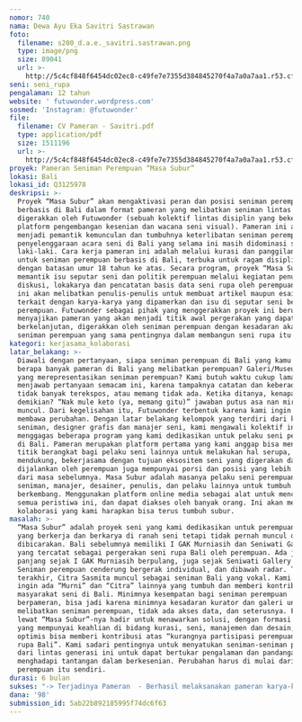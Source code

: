```yaml
---
nomor: 740
nama: Dewa Ayu Eka Savitri Sastrawan
foto:
  filename: s200_d.a.e._savitri.sastrawan.png
  type: image/png
  size: 89041
  url: >-
    http://5c4cf848f6454dc02ec8-c49fe7e7355d384845270f4a7a0a7aa1.r53.cf2.rackcdn.com/9328a4bd-6151-480c-9a1c-14878366addf/s200_d.a.e._savitri.sastrawan.png
seni: seni_rupa
pengalaman: 12 tahun
website: ' futuwonder.wordpress.com'
sosmed: 'Instagram: @futuwonder'
file:
  filename: CV Pameran - Savitri.pdf
  type: application/pdf
  size: 1511196
  url: >-
    http://5c4cf848f6454dc02ec8-c49fe7e7355d384845270f4a7a0a7aa1.r53.cf2.rackcdn.com/efa22c76-1f29-4798-8b07-ffea1163ef86/CV%20Pameran%20-%20Savitri.pdf
proyek: Pameran Seniman Perempuan “Masa Subur”
lokasi: Bali
lokasi_id: Q3125978
deskripsi: >-
  Proyek “Masa Subur” akan mengaktivasi peran dan posisi seniman perempuan
  berbasis di Bali dalam format pameran yang melibatkan seniman lintas disiplin,
  digerakkan oleh Futuwonder (sebuah kolektif lintas disiplin yang bekerja dalam
  platform pengembangan kesenian dan wacana seni visual). Pameran ini akan
  menjadi pemantik kemunculan dan tumbuhnya keterlibatan seniman perempuan dalam
  penyelenggaraan acara seni di Bali yang selama ini masih didominasi seniman
  laki-laki. Cara kerja pameran ini adalah melalui kurasi dan panggilan terbuka,
  untuk seniman perempuan berbasis di Bali, terbuka untuk ragam disiplin seni,
  dengan batasan umur 18 tahun ke atas. Secara program, proyek “Masa Subur” akan
  memantik isu seputar seni dan politik perempuan melalui kegiatan penulisan,
  diskusi, lokakarya dan pencatatan basis data seni rupa oleh perempuan. Proyek
  ini akan melibatkan penulis-penulis untuk membuat artikel maupun esai yang
  terkait dengan karya-karya yang dipamerkan dan isu di seputar seni beserta
  perempuan. Futuwonder sebagai pihak yang menggerakkan proyek ini berusaha
  menyajikan pameran yang akan menjadi titik awal pergerakan yang dapat
  berkelanjutan, digerakkan oleh seniman perempuan dengan kesadaran akan posisi
  seniman perempuan yang sama pentingnya dalam membangun seni rupa itu sendiri. 
kategori: kerjasama_kolaborasi
latar_belakang: >-
  Diawali dengan pertanyaan, siapa seniman perempuan di Bali yang kamu tahu? Ada
  berapa banyak pameran di Bali yang melibatkan perempuan? Galeri/Museum mana
  yang merepresentasikan seniman perempuan? Kami butuh waktu cukup lama untuk
  menjawab pertanyaan semacam ini, karena tampaknya catatan dan keberadaannya
  tidak banyak terekspos, atau memang tidak ada. Ketika ditanya, kenapa bisa
  demikian? “Nak mule keto (ya, memang gitu)” jawaban putus asa nan miris yang
  muncul. Dari kegelisahan itu, Futuwonder terbentuk karena kami ingin mencoba
  membawa perubahan. Dengan latar belakang kelompok yang terdiri dari kurator,
  seniman, designer grafis dan manajer seni, kami mengawali kolektif ini dan
  menggagas beberapa program yang kami dedikasikan untuk pelaku seni perempuan
  di Bali. Pameran merupakan platform pertama yang kami anggap bisa menjadi
  titik berangkat bagi pelaku seni lainnya untuk melakukan hal serupa, saling
  mendukung, bekerjasama dengan tujuan eksositem seni yang digerakan dan
  dijalankan oleh perempuan juga mempunyai porsi dan posisi yang lebih banyak
  dari masa sebelumnya. Masa Subur adalah masanya pelaku seni perempuan, dari
  seniman, manajer, desainer, penulis, dan pelaku lainnya untuk tumbuh
  berkembang. Menggunakan platform online media sebagai alat untuk mencatatkan
  semua peristiwa ini, dan dapat diakses oleh banyak orang. Ini akan menjadi
  kolaborasi yang kami harapkan bisa terus tumbuh subur.
masalah: >-
  “Masa Subur” adalah proyek seni yang kami dedikasikan untuk perempuan di Bali
  yang berkerja dan berkarya di ranah seni tetapi tidak pernah muncul dan
  dibicarakan. Bali sebelumnya memiliki I GAK Murniasih dan Seniwati Gallery,
  yang tercatat sebagai pergerakan seni rupa Bali oleh perempuan. Ada jeda
  panjang sejak I GAK Murniasih berpulang, juga sejak Seniwati Gallery tutup.
  Seniman perempuan cenderung bergerak individual, dan dibawah radar. Tiga tahun
  terakhir, Citra Sasmita muncul sebagai seniman Bali yang vokal. Kami juga
  ingin ada “Murni” dan “Citra” lainnya yang tumbuh dan memberi kontribusi bagi
  masyarakat seni di Bali. Minimnya kesempatan bagi seniman perempuan
  berpameran, bisa jadi karena minimnya kesadaran kurator dan galeri untuk
  melibatkan seniman perempuan, tidak ada akses data, dan seterusnya. Futuwonder
  lewat “Masa Subur”-nya hadir untuk menawarkan solusi, dengan formasi pendiri
  yang mempunyai keahlian di bidang kurasi, seni, manajemen dan desain, kami
  optimis bisa memberi kontribusi atas “kurangnya partisipasi perempuan di seni
  rupa Bali”. Kami sadari pentingnya untuk menyatukan seniman-seniman perempuan
  dari lintas generasi ini untuk dapat bertukar pengalaman dan pandangan untuk
  menghadapi tantangan dalam berkesenian. Perubahan harus di mulai dari kami
  perempuan itu sendiri.
durasi: 6 bulan
sukses: "-> Terjadinya Pameran  - Berhasil melaksanakan pameran karya-karya seniman perempuan dengan kualitas karya yang baik pada bulan Oktober/November dari 12 seniman perempuan yang terseleksi, terjadinya lintas disiplin dalam kekaryaan maupun berkarya, serta membuka wacana yang disuarakan oleh perempuan. \r\n-> Platform Website Futuwonder Berkembang - Website Futuwonder akan dipublikasikan sebagai platform (sarana) fasilitator seniman perempuan Bali dan seniman yang ingin mengangkat tentang perempuan di Bali maupun Indonesia selama proyek ini berlangsung. Dengan adanya pameran dengan seniman-seniman ini, diharapkan dapat mempublikasikan lebih banyak lagi karya-karya seniman-seniman ini secara visual maupun tulisan, dan database ke dunia melalui platform website yang berbasis online.\r\n-> Futuwonder menjadi kolektif yang solid dan berkelanjutan."
dana: '98'
submission_id: 5ab22b892185995f74dc6f63
---
```

